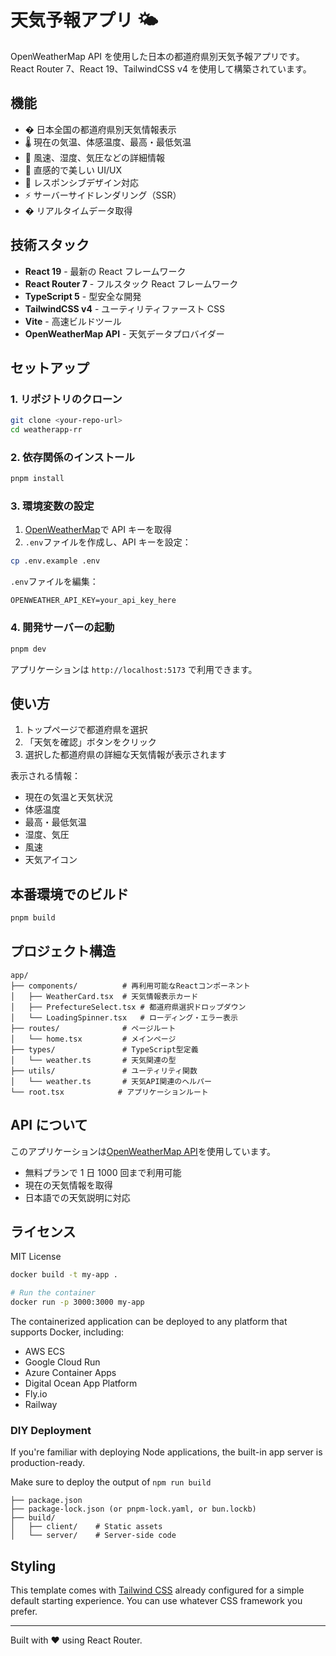 # 天気予報アプリ 🌤️

OpenWeatherMap API を使用した日本の都道府県別天気予報アプリです。React Router 7、React 19、TailwindCSS v4 を使用して構築されています。

## 機能

- � 日本全国の都道府県別天気情報表示
- 🌡️ 現在の気温、体感温度、最高・最低気温
- 💨 風速、湿度、気圧などの詳細情報
- 🌈 直感的で美しい UI/UX
- 📱 レスポンシブデザイン対応
- ⚡️ サーバーサイドレンダリング（SSR）
- � リアルタイムデータ取得

## 技術スタック

- **React 19** - 最新の React フレームワーク
- **React Router 7** - フルスタック React フレームワーク
- **TypeScript 5** - 型安全な開発
- **TailwindCSS v4** - ユーティリティファースト CSS
- **Vite** - 高速ビルドツール
- **OpenWeatherMap API** - 天気データプロバイダー

## セットアップ

### 1. リポジトリのクローン

```bash
git clone <your-repo-url>
cd weatherapp-rr
```

### 2. 依存関係のインストール

```bash
pnpm install
```

### 3. 環境変数の設定

1. [OpenWeatherMap](https://openweathermap.org/api)で API キーを取得
2. `.env`ファイルを作成し、API キーを設定：

```bash
cp .env.example .env
```

`.env`ファイルを編集：

```
OPENWEATHER_API_KEY=your_api_key_here
```

### 4. 開発サーバーの起動

```bash
pnpm dev
```

アプリケーションは `http://localhost:5173` で利用できます。

## 使い方

1. トップページで都道府県を選択
2. 「天気を確認」ボタンをクリック
3. 選択した都道府県の詳細な天気情報が表示されます

表示される情報：

- 現在の気温と天気状況
- 体感温度
- 最高・最低気温
- 湿度、気圧
- 風速
- 天気アイコン

## 本番環境でのビルド

```bash
pnpm build
```

## プロジェクト構造

```
app/
├── components/          # 再利用可能なReactコンポーネント
│   ├── WeatherCard.tsx  # 天気情報表示カード
│   ├── PrefectureSelect.tsx # 都道府県選択ドロップダウン
│   └── LoadingSpinner.tsx   # ローディング・エラー表示
├── routes/              # ページルート
│   └── home.tsx         # メインページ
├── types/               # TypeScript型定義
│   └── weather.ts       # 天気関連の型
├── utils/               # ユーティリティ関数
│   └── weather.ts       # 天気API関連のヘルパー
└── root.tsx            # アプリケーションルート
```

## API について

このアプリケーションは[OpenWeatherMap API](https://openweathermap.org/api)を使用しています。

- 無料プランで 1 日 1000 回まで利用可能
- 現在の天気情報を取得
- 日本語での天気説明に対応

## ライセンス

MIT License

```bash
docker build -t my-app .

# Run the container
docker run -p 3000:3000 my-app
```

The containerized application can be deployed to any platform that supports Docker, including:

- AWS ECS
- Google Cloud Run
- Azure Container Apps
- Digital Ocean App Platform
- Fly.io
- Railway

### DIY Deployment

If you're familiar with deploying Node applications, the built-in app server is production-ready.

Make sure to deploy the output of `npm run build`

```
├── package.json
├── package-lock.json (or pnpm-lock.yaml, or bun.lockb)
├── build/
│   ├── client/    # Static assets
│   └── server/    # Server-side code
```

## Styling

This template comes with [Tailwind CSS](https://tailwindcss.com/) already configured for a simple default starting experience. You can use whatever CSS framework you prefer.

---

Built with ❤️ using React Router.

